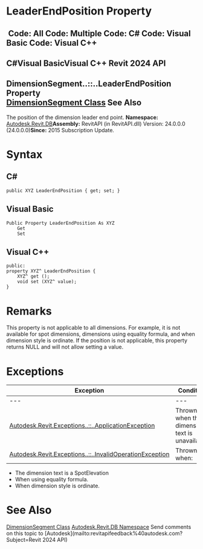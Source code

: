 # LeaderEndPosition Property

﻿
 Code: All Code: Multiple Code: C# Code: Visual Basic Code: Visual C++   
---  
C#Visual BasicVisual C++
Revit 2024 API  
---  
DimensionSegment..::..LeaderEndPosition Property   
[DimensionSegment Class](36b254a0-3dc5-7bdc-d6b4-986e5d82ddbf.md "DimensionSegment Class") See Also  
---  
The position of the dimension leader end point.
**Namespace:** [Autodesk.Revit.DB](87546ba7-461b-c646-cbb1-2cb8f5bff8b2.md "Autodesk.Revit.DB Namespace")**Assembly:** RevitAPI (in RevitAPI.dll) Version: 24.0.0.0 (24.0.0.0)**Since:** 2015 Subscription Update. 
# Syntax
C#  
---  
```text
public XYZ LeaderEndPosition { get; set; }
```
  
Visual Basic  
---  
```text
Public Property LeaderEndPosition As XYZ
	Get
	Set
```
  
Visual C++  
---  
```text
public:
property XYZ^ LeaderEndPosition {
	XYZ^ get ();
	void set (XYZ^ value);
}
```
  
# Remarks
This property is not applicable to all dimensions. For example, it is not available for spot dimensions, dimensions using equality formula, and when dimension style is ordinate.
If the position is not applicable, this property returns NULL and will not allow setting a value.
# Exceptions
| Exception | Condition |
| --- | --- |
| --- | --- |
| [Autodesk.Revit.Exceptions..::..ApplicationException](05012a96-16ea-ace7-6115-b45406dacead.md "ApplicationException Class") | Thrown when the dimension text is unavailable. |
| [Autodesk.Revit.Exceptions..::..InvalidOperationException](9e715f03-3884-e539-4dd6-8d7545733adc.md "InvalidOperationException Class") | Thrown when: |

  * The dimension text is a SpotElevation
  * When using equality formula.
  * When dimension style is ordinate.

  
# See Also
[DimensionSegment Class](36b254a0-3dc5-7bdc-d6b4-986e5d82ddbf.md "DimensionSegment Class")
[Autodesk.Revit.DB Namespace](87546ba7-461b-c646-cbb1-2cb8f5bff8b2.md "Autodesk.Revit.DB Namespace")
Send comments on this topic to [Autodesk](mailto:revitapifeedback%40autodesk.com?Subject=Revit 2024 API)